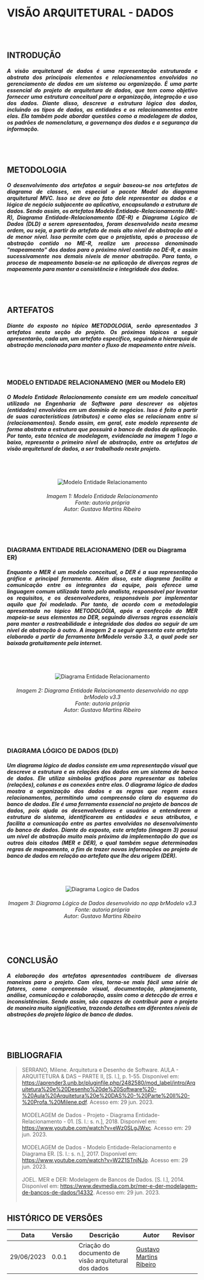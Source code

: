 # VISÃO ARQUITETURAL - DADOS
<br> </br>

## INTRODUÇÃO
<h5 align='justify'> A visão arquitetural de dados é uma representação estruturada e abstrata dos principais elementos e relacionamentos envolvidos no gerenciamento de dados em um sistema ou organização. É uma parte essencial do projeto de arquitetura de dados, que tem como objetivo fornecer uma estrutura conceitual para a organização, integração e uso dos dados. Diante disso, descreve a estrutura lógica dos dados, incluindo os tipos de dados, as entidades e os relacionamentos entre elas. Ela também pode abordar questões como a modelagem de dados, os padrões de nomenclatura, a governança dos dados e a segurança da informação. </h6>
<br> </br>

## METODOLOGIA
<h5 align='justify'> O desenvolvimento dos artefatos a seguir baseou-se nos artefatos de diagrama de classes, em especial o pacote Model do diagrama arquitetural MVC. Isso se deve ao fato dele representar os dados e a lógica de negócio subjacente ao aplicativo, encapsulando a estrutura de dados. Sendo assim, os artefatos Modelo Entidade-Relacionamento (ME-R), Diagrama Entidade-Relacionamento (DE-R) e Diagrama Lógico de Dados (DLD) a serem apresentados, foram desenvolvido nesta mesma ordem, ou seja, a partir do artefato de mais alto nível de abstração até o de menor nível. Isso permite com que o projetista, após o processo de abstração contido no ME-R, realize um processo denominado "mapeamento" dos dados para o próximo nível contído no DE-R, e assim sucessivamente nos demais níveis de menor abstração. Para tanto, o proceso de mapeamento baseia-se na aplicação de diverças regras de mapeamento para manter a consistência e integridade dos dados. </h6>
<br> </br>

## ARTEFATOS
<h5 align='justify'> Diante do exposto no tópico METODOLOGIA, serão apresentados 3 artefatos nesta seção do projeto. Os próximos tópicos a seguir apresentarão, cada um, um artefato específico, seguindo a hierarquia de abstração mencionada para manter o fluxo de mapeamento entre níveis. </h6>
<br> </br>

### MODELO ENTIDADE RELACIONAMENO (MER ou Modelo ER)
<h5 align='justify'> O Modelo Entidade Relacionamento consiste em um modelo conceitual utilizado na Engenharia de Software para descrever os objetos (entidades) envolvidos em um domínio de negócios. Isso é feito a partir de suas características (atributos) e como elas se relacionam entre si (relacionamentos). Sendo assim, em geral, este modelo representa de forma abstrata a estrutura que possuirá o banco de dados da aplicação. Por tanto, esta técnica de modelagem, evidenciada na imagem 1 logo a baixo, representa o primeiro nível de abstração, entre os artefatos de visão arquitetural de dados, a ser trabalhado neste projeto. </h5>
<br> </br>

<div align="center">

![Modelo Entidade Relacionamento](https://github.com/UnBArqDsw2023-1/2023.1_G3_ProjetoMercadoLivre/assets/72039007/eff0733f-4c4f-431a-916f-d32b1ad9242a)

</div>

<h6 align='center'> Imagem 1: Modelo Entidade Relacionamento <br> Fonte: autoria própria <br> Autor: Gustavo Martins Ribeiro </h6>

<br> </br>

### DIAGRAMA ENTIDADE RELACIONAMENO (DER ou Diagrama ER)
<h5 align='justify'> Enquanto o MER é um modelo conceitual, o DER é a sua representação gráfica e principal ferramenta. Além disso, este diagrama facilita a comunicação entre os integrantes da equipe, pois oferece uma linguagem comum utilizada tanto pelo analista, responsável por levantar os requisitos, e os desenvolvedores, responsáveis por implementar aquilo que foi modelado. Por tanto, de acordo com a metodologia apresentada no tópico METODOLOGIA, após a confecção do MER mapeia-se seus elementos no DER, seguindo diversas regras essenciais para manter a rastreabilidade e integridade dos dados ao seguir de um nível de abstração à outro. A imagem 2 a seguir apresenta este artefato elaborado a partir da ferramenta brModelo versão 3.3, a qual pode ser baixada gratuitamente pela internet. </h5>
<br> </br>

<div align="center">

![Diagrama Entidade Relacionamento](https://github.com/UnBArqDsw2023-1/2023.1_G3_ProjetoMercadoLivre/assets/72039007/e2c763dd-5dd1-4935-b908-81747a68ea33)

</div>

<h6 align='center'> Imagem 2: Diagrama Entidade Relacionamento desenvolvido no app brModelo v3.3</b> <br> Fonte: autoria própria <br> Autor: Gustavo Martins Ribeiro </h6>
<br> </br>

### DIAGRAMA LÓGICO DE DADOS (DLD)
<h5 align='justify'> Um diagrama lógico de dados consiste em uma representação visual que descreve a estrutura e as relações dos dados em um sistema de banco de dados. Ele utiliza símbolos gráficos para representar as tabelas (relações), colunas e as conexões entre elas. O diagrama lógico de dados mostra a organização dos dados e as regras que regem esses relacionamentos, permitindo uma compreensão clara do esquema do banco de dados. Ele é uma ferramenta essencial no projeto de bancos de dados, pois ajuda os desenvolvedores e usuários a entenderem a estrutura do sistema, identificarem as entidades e seus atributos, e facilita a comunicação entre as partes envolvidas no desenvolvimento do banco de dados. Diante do exposto, este artefato (imagem 3) possui um nível de abstração muito mais próximo da implementação do que os outros dois citados (MER e DER), o qual também segue determinadas regras de mapeamento, a fim de trazer novas informações ao projeto de banco de dados em relação ao artefato que lhe deu origem (DER). </h5>
<br> </br>

<div align="center">

![Diagrama Logico de Dados](https://github.com/UnBArqDsw2023-1/2023.1_G3_ProjetoMercadoLivre/assets/72039007/054e8e52-30b5-4414-92b1-431a053ad4dd)


</div>

<h6 align='center'> Imagem 3: Diagrama Lógico de Dados desenvolvido no app brModelo v3.3 <br> Fonte: autoria própria <br> Autor: Gustavo Martins Ribeiro</h6>
<br> </br>

## CONCLUSÃO
<h5 align='justify'> A elaboração dos artefatos apresentados contribuem de diversas maneiras para o projeto. Com eles, torna-se mais fácil uma série de fatores, como compreensão visual, documentação, planejamento, análise, comunicação e colaboração, assim como a detecção de erros e inconsistências. Sendo assim, são capazes de contribuir para o projeto de maneira muito significativa, trazendo detalhes em diferentes níveis de abstrações do projeto lógico de banco de dados. </h5>
<br> </br>

## BIBLIOGRAFIA
> SERRANO, Milene. Arquitetura e Desenho de Software. AULA - ARQUITETURA & DAS – PARTE II, [S. l.], p. 1-55. Disponível em: <https://aprender3.unb.br/pluginfile.php/2482580/mod_label/intro/Arquitetura%20e%20Desenho%20de%20Software%20-%20Aula%20Arquitetura%20e%20DAS%20-%20Parte%20II%20-%20Profa.%20Milene.pdf>. Acesso em: 29 jun. 2023. <br></br>
> MODELAGEM de Dados - Projeto - Diagrama Entidade-Relacionamento - 01. [S. l.: s. n.], 2018. Disponível em: <https://www.youtube.com/watch?v=eWz0SLgJWxc>. Acesso em: 29 jun. 2023. <br></br>
> MODELAGEM de Dados - Modelo Entidade-Relacionamento e Diagrama ER. [S. l.: s. n.], 2017. Disponível em: <https://www.youtube.com/watch?v=W2Z1STnjNJo>. Acesso em: 29 jun. 2023. <br></br>
> JOEL. MER e DER: Modelagem de Bancos de Dados. [S. l.], 2014. Disponível em: <https://www.devmedia.com.br/mer-e-der-modelagem-de-bancos-de-dados/14332>. Acesso em: 29 jun. 2023.
<br></br>

## HISTÓRICO DE VERSÕES
|    Data    | Versão |            Descrição           |       Autor     |    Revisor    |
|  --------  |  ----  |            ----------          | --------------- |    -------    |
| 29/06/2023 |  0.0.1 |  Criação do documento de visão arquitetural dos dados | [Gustavo Martins Ribeiro](https://github.com/gustavomartins-github)|
